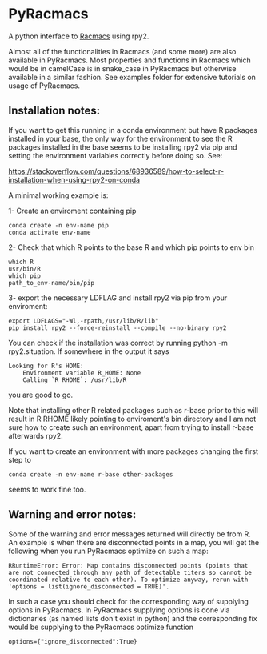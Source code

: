# PyRacmacs
A python interface to [Racmacs](https://acorg.github.io/Racmacs/index.html) using rpy2.

Almost all of the functionalities in Racmacs (and some more) are also available in PyRacmacs. Most properties and functions in Racmacs which would be in camelCase 
is in snake_case in PyRacmacs but otherwise available in a similar fashion. See examples folder for extensive tutorials on usage of PyRacmacs.

## Installation notes:
If you want to get this running in a conda environment but have R packages installed in your base, the only way for the environment to see the R packages installed 
in the base seems to be installing rpy2 via pip and setting the environment variables correctly before doing so. See:

https://stackoverflow.com/questions/68936589/how-to-select-r-installation-when-using-rpy2-on-conda

A minimal working example is:

1- Create an enviroment containing pip
```
conda create -n env-name pip 
conda activate env-name
```

2- Check that which R points to the base R and which pip points to env bin
```
which R
usr/bin/R
which pip
path_to_env-name/bin/pip
```

3- export the necessary LDFLAG and install rpy2 via pip from your enviroment:
```
export LDFLAGS="-Wl,-rpath,/usr/lib/R/lib"
pip install rpy2 --force-reinstall --compile --no-binary rpy2
```

You can check if the installation was correct by running python -m rpy2.situation.
If somewhere in the output it says

```
Looking for R's HOME:
    Environment variable R_HOME: None
    Calling `R RHOME`: /usr/lib/R
```

you are good to go. 

Note that installing other R related packages such as r-base prior to this will result in R RHOME likely pointing to enviroment's bin directory
and I am not sure how to create such an environment, apart from trying to install r-base afterwards rpy2.

If you want to create an environment with more packages changing the first step to 

```
conda create -n env-name r-base other-packages
```

seems to work fine too.


## Warning and error notes:
Some of the warning and error messages returned will directly be from R. An example is when there are disconnected points in a map, you will get the following when you run PyRacmacs optimize on such a map:

```
RRuntimeError: Error: Map contains disconnected points (points that are not connected through any path of detectable titers so cannot be coordinated relative to each other). To optimize anyway, rerun with 'options = list(ignore_disconnected = TRUE)'.
```

In such a case you should check for the corresponding way of supplying options in PyRacmacs. In PyRacmacs supplying options is done via dictionaries (as named lists don't exist in python) and the corresponding fix would be
supplying to the PyRacmacs optimize function

```
options={"ignore_disconnected":True}
```

